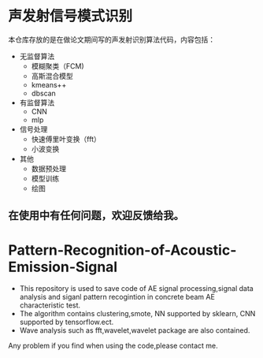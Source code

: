 # 声发射信号模式识别
本仓库存放的是在做论文期间写的声发射识别算法代码，内容包括：
* 无监督算法
  * 模糊聚类（FCM)
  * 高斯混合模型
  * kmeans++
  * dbscan
* 有监督算法
  * CNN
  * mlp
* 信号处理
  * 快速傅里叶变换（fft）
  * 小波变换
* 其他
  * 数据预处理
  * 模型训练
  * 绘图

在使用中有任何问题，欢迎反馈给我。
-----------------------------------------------------------------
# Pattern-Recognition-of-Acoustic-Emission-Signal

* This repository is used to save code of AE signal processing,signal data analysis and siganl pattern recogintion in concrete beam AE characteristic test.
* The algorithm contains clustering,smote, NN supported by sklearn, CNN supported by tensorflow.ect.
* Wave analysis such as fft,wavelet,wavelet package are also contained.

Any problem if you find when using the code,please contact me.
